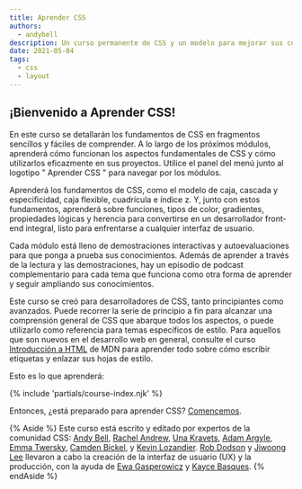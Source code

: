 ```yaml
---
title: Aprender CSS
authors:
  - andybell
description: Un curso permanente de CSS y un modelo para mejorar sus conocimientos sobre el diseño de páginas web.
date: 2021-05-04
tags:
  - css
  - layout
---
```


## ¡Bienvenido a Aprender CSS!

En este curso se detallarán los fundamentos de CSS en fragmentos sencillos y fáciles de comprender. A lo largo de los próximos módulos, aprenderá cómo funcionan los aspectos fundamentales de CSS y cómo utilizarlos eficazmente en sus proyectos. Utilice el panel del menú junto al logotipo " Aprender CSS " para navegar por los módulos.

Aprenderá los fundamentos de CSS, como el modelo de caja, cascada y especificidad, caja flexible, cuadrícula e índice z. Y, junto con estos fundamentos, aprenderá sobre funciones, tipos de color, gradientes, propiedades lógicas y herencia para convertirse en un desarrollador front-end integral, listo para enfrentarse a cualquier interfaz de usuario.

Cada módulo está lleno de demostraciones interactivas y autoevaluaciones para que ponga a prueba sus conocimientos. Además de aprender a través de la lectura y las demostraciones, hay un episodio de podcast complementario para cada tema que funciona como otra forma de aprender y seguir ampliando sus conocimientos.

Este curso se creó para desarrolladores de CSS, tanto principiantes como avanzados. Puede recorrer la serie de principio a fin para alcanzar una comprensión general de CSS que abarque todos los aspectos, o puede utilizarlo como referencia para temas específicos de estilo. Para aquellos que son nuevos en el desarrollo web en general, consulte el curso [Introducción a HTML](https://developer.mozilla.org/docs/Learn/HTML/Introduction_to_HTML) de MDN para aprender todo sobre cómo escribir etiquetas y enlazar sus hojas de estilo.

Esto es lo que aprenderá:

{% include 'partials/course-index.njk' %}

Entonces, ¿está preparado para aprender CSS? [Comencemos](/learn/css/box-model/).

{% Aside %} Este curso está escrito y editado por expertos de la comunidad CSS: <a href="https://twitter.com/piccalilli_">Andy Bell</a>, <a href="https://twitter.com/rachelandrew">Rachel Andrew</a>, <a href="https://twitter.com/Una">Una Kravets</a>, <a href="https://twitter.com/argyleink">Adam Argyle</a>, [Emma Twersky](https://twitter.com/twerske), [Camden Bickel](https://twitter.com/camdenbickel), y [Kevin Lozandier](https://twitter.com/KevinLozandier). <a href="https://twitter.com/rob_dodson">Rob Dodson</a> y <a href="https://twitter.com/jiwoong">Jiwoong Lee</a> llevaron a cabo la creación de la interfaz de usuario (UX) y la producción, con la ayuda de <a href="https://twitter.com/devnook">Ewa Gasperowicz</a> y <a href="https://twitter.com/kaycebasques">Kayce Basques</a>. {% endAside %}
